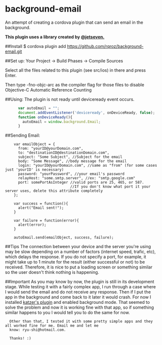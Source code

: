 # background-email
An attempt of creating a cordova plugin that can send an email in the background.

**This plugin uses a library created by [@jetseven.](https://github.com/jetseven/skpsmtpmessage)**
  
  
##Install
  $ cordova plugin add https://github.com/rqroz/background-email.git

##Set up:
Your Project -> Build Phases -> Compile Sources

Select all the files related to this plugin (see src/ios) in there and press Enter.

Then type -fno-objc-arc as the compiler flag for those files to disable Objective-C Automatic Reference Counting
  
##Using:
The plugin is not ready until deviceready event occurs.
```JavaScript
      var autoEmail = "";
      document.addEventListener('deviceready', onDeviceReady, false);
      function onDeviceReady(){
        autoEmail = window.background.Email;
      }
```

##Sending Email:
  ```
      var emailObject = {
        from: "yourID@yourDomain.com",
        to: "destinationID@destinationDomain.com",
        subject: "Some Subject", //Subject for the email
        body: "Some Message", //body message for the email
        login: "yourID@yourDomain.com", //same as "from" (for some cases just 'yourID' is necessary)
        password: "yourPassword", //your email's password
        relayHost: "some.smtp.server", //ex: "smtp.google.com"
        port: somePortAsInteger //valid ports are 25, 465, or 587.
                                //If you don't know what port it your server uses, delete this attribute completely
      };
      
      var success = function(){
        alert("Email sent!");
      }
      
      var failure = function(error){
        alert(error);
      }
      
      autoEmail.send(emailObject, success, failure);
```

##Tips
      The connection between your device and the server you're using may be slow depending on a number of factors
      (internet speed, trafic, etc), which delays the response. If you do not specify a port, for example, it might
      take up to 1 minute for the result (either successful or not) to be received. Therefore, it is nice to put a
      loading screen or something similar so the user doesn't think nothing is happening.
      
##Important
      As you may know by now, the plugin is still in its development stage. While testing it with a fairly complex
      app, I run through a case where I would send the email and do not receive any response. Then if I put the app 
      in the background and come back to it later it would crash. For now I installed 
      [katzer's plugin](https://github.com/katzer/cordova-plugin-background-mode) and enabled background mode. That
      seemed to solve the problem and now it is working fine with that app, so if something similar happens to you
      I would tell you to do the same for now.
      
      Other than that, I tested it with some pretty simple apps and they all worked fine for me. Email me and let me 
      know: ryu-shi@hotmail.com.
      
      Thanks! :)
